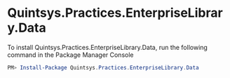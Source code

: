 # Quintsys.Practices.EnterpriseLibrary.Data


To install Quintsys.Practices.EnterpriseLibrary.Data, run the following command in the Package Manager Console

```powershell
PM> Install-Package Quintsys.Practices.EnterpriseLibrary.Data
```
